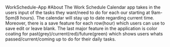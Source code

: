 WorkSchedule-App
#About
The Work Schedule Calendar app takes in the users input of the tasks they want/need to do for each our starting at 9am-5pm(8 hours). The calendar will stay up to date regarding current time. Moreover, there is a save feature for each row(hour) which users can use to save edit or leave blank. The last major feature in the application is color coating for past(grey)/current(red)/future(green) which shows users whats passed/current/coming up to do for their daily tasks. 
